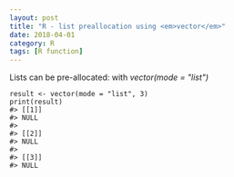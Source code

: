 ```yaml
---
layout: post
title: "R - list preallocation using <em>vector</em>"
date: 2018-04-01
category: R
tags: [R function]
---
```


Lists can be pre-allocated: with <em>vector(mode = "list")</em>

```
result <- vector(mode = "list", 3)
print(result)
#> [[1]]
#> NULL
#> 
#> [[2]]
#> NULL
#> 
#> [[3]]
#> NULL


```


